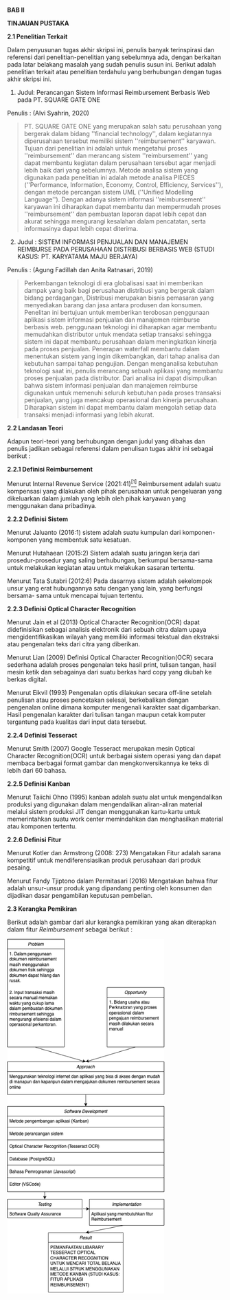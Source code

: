 **BAB II**

**TINJAUAN PUSTAKA**

**2.1 Penelitian Terkait**

Dalam penyusunan tugas akhir skripsi ini, penulis banyak terinspirasi
dan referensi dari penelitian-penelitian yang sebelumnya ada, dengan
berkaitan pada latar belakang masalah yang sudah penulis susun ini.
Berikut adalah penelitian terkait atau penelitian terdahulu yang
berhubungan dengan tugas akhir skripsi ini.

1.  Judul: Perancangan Sistem Informasi Reimbursement Berbasis Web pada
    PT. SQUARE GATE ONE

Penulis : (Alvi Syahrin, 2020)

> PT. SQUARE GATE ONE yang merupakan salah satu perusahaan yang bergerak
> dalam bidang ''financial technology'', dalam kegiatannya diperusahaan
> tersebut memiliki sistem ''reimbursement'' karyawan. Tujuan dari
> penelitian ini adalah untuk mengetahui proses ''reimbursement'' dan
> merancang sistem ''reimbursement'' yang dapat membantu kegiatan dalam
> perusahaan tersebut agar menjadi lebih baik dari yang sebelumnya.
> Metode analisa sistem yang digunakan pada penelitian ini adalah metode
> analisa PIECES (''Performance, Information, Economy, Control,
> Efficiency, Services''), dengan metode percangan sistem UML (''Unified
> Modelling Language''). Dengan adanya sistem informasi
> ''reimbursement'' karyawan ini diharapkan dapat membantu dan
> mempermudah proses ''reimbursement'' dan pembuatan laporan dapat lebih
> cepat dan akurat sehingga mengurangi kesalahan dalam pencatatan, serta
> informasinya dapat lebih cepat diterima.

2.  Judul : SISTEM INFORMASI PENJUALAN DAN MANAJEMEN REIMBURSE PADA
    PERUSAHAAN DISTRIBUSI BERBASIS WEB (STUDI KASUS: PT. KARYATAMA MAJU
    BERJAYA)

Penulis : (Agung Fadillah dan Anita Ratnasari, 2019)

> Perkembangan teknologi di era globalisasi saat ini memberikan dampak
> yang baik bagi perusahaan distribusi yang bergerak dalam bidang
> perdagangan, Distribusi merupakan bisnis pemasaran yang menyediakan
> barang dan jasa antara produsen dan konsumen. Penelitan ini bertujuan
> untuk memberikan terobosan penggunaan aplikasi sistem informasi
> penjualan dan manajemen reimburse berbasis web. penggunaan teknologi
> ini diharapkan agar membantu memudahkan distributor untuk mendata
> setiap transaksi sehingga sistem ini dapat membantu perusahaan dalam
> meningkatkan kinerja pada proses penjualan. Penerapan waterfall
> membantu dalam menentukan sistem yang ingin dikembangkan, dari tahap
> analisa dan kebutuhan sampai tahap pengujian. Dengan menganalisa
> kebutuhan teknologi saat ini, penulis merancang sebuah aplikasi yang
> membantu proses penjualan pada distributor. Dari analisa ini dapat
> disimpulkan bahwa sistem informasi penjualan dan manajemen reimburse
> digunakan untuk memenuhi seluruh kebutuhan pada proses transaksi
> penjualan, yang juga mencakup operasional dan kinerja perusahaan.
> Diharapkan sistem ini dapat membantu dalam mengolah setiap data
> transaksi menjadi informasi yang lebih akurat.

**2.2 Landasan Teori**

Adapun teori-teori yang berhubungan dengan judul yang dibahas dan
penulis jadikan sebagai referensi dalam penulisan tugas akhir ini
sebagai berikut :

**2.2.1 Definisi Reimbursement**

Menurut Internal Revenue Service
(2021:41)[<sup>\[1\]</sup>](https://www.irs.gov/pub/irs-pdf/p15.pdf)
Reimbursement adalah suatu kompensasi yang dilakukan oleh pihak
perusahaan untuk pengeluaran yang dikeluarkan dalam jumlah yang lebih
oleh pihak karyawan yang menggunakan dana pribadinya.

**2.2.2 Definisi Sistem**

Menurut Jaluanto (2016:1) sistem adalah suatu kumpulan dari
komponen-komponen yang membentuk satu kesatuan.

Menurut Hutahaean (2015:2) Sistem adalah suatu jaringan kerja dari
prosedur-prosedur yang saling berhubungan, berkumpul bersama-sama untuk
melakukan kegiatan atau untuk melakukan sasaran tertentu.

Menurut Tata Sutabri (2012:6) Pada dasarnya sistem adalah sekelompok
unsur yang erat hubungannya satu dengan yang lain, yang berfungsi
bersama- sama untuk mencapai tujuan tertentu.

**2.2.3 Definisi Optical Character Recognition**

Menurut Jain et al (2013) Optical Character Recognition(OCR) dapat
didefinisikan sebagai analisis elektronik dari sebuah citra dalam upaya
mengidentifikasikan wilayah yang memiliki informasi tekstual dan
ekstraksi atau pengenalan teks dari citra yang diberikan.

Menurut Lian (2009) Definisi Optical Character Recognition(OCR) secara
sederhana adalah proses pengenalan teks hasil print, tulisan tangan,
hasil mesin ketik dan sebagainya dari suatu berkas hard copy yang diubah
ke berkas digital.

Menurut Eikvil (1993) Pengenalan optis dilakukan secara off-line setelah
penulisan atau proses pencetakan selesai, berkebalikan dengan pengenalan
online dimana komputer mengenali karakter saat digambarkan. Hasil
pengenalan karakter dari tulisan tangan maupun cetak komputer tergantung
pada kualitas dari input data tersebut.

**2.2.4 Definisi Tesseract**

Menurut Smith (2007) Google Tesseract merupakan mesin Optical Character
Recognition(OCR) untuk berbagai sistem operasi yang dan dapat membaca
berbagai format gambar dan mengkonversikannya ke teks di lebih dari 60
bahasa.

**2.2.5 Definisi Kanban**

Menurut Taiichi Ohno (1995) kanban adalah suatu alat untuk mengendalikan
produksi yang digunakan dalam mengendalikan aliran-aliran material
melalui sistem produksi JIT dengan menggunakan kartu-kartu untuk
memerintahkan suatu work center memindahkan dan menghasilkan material
atau komponen tertentu.

**2.2.6 Definisi Fitur**

Menurut Kotler dan Armstrong (2008: 273) Mengatakan Fitur adalah sarana
kompetitif untuk mendiferensiasikan produk perusahaan dari produk
pesaing.

Menurut Fandy Tjiptono dalam Permitasari (2016) Mengatakan bahwa fitur
adalah unsur-unsur produk yang dipandang penting oleh konsumen dan
dijadikan dasar pengambilan keputusan pembelian.

**2.3 Kerangka Pemikiran**

Berikut adalah gambar dari alur kerangka pemikiran yang akan diterapkan
dalam fitur _Reimbursement_ sebagai berikut :

<img src="https://github.com/akimabs/skripsiku/blob/main/assets/kerangka-pemikiran.png" style="width:3.80952in;height:8.602in"
alt="Graphical user interface, text Description automatically generated" />
